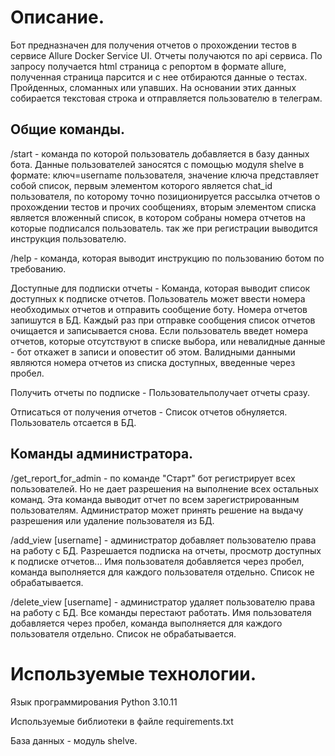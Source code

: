 # Описание.

Бот предназначен для получения отчетов о прохождении тестов в сервисе Allure Docker Service UI.
Отчеты получаются по api сервиса. По запросу получается html страница с репортом в формате allure,
полученная страница парсится и с нее отбираются данные о тестах. Пройденных, сломанных или упавших.
На основании этих данных собирается текстовая строка и отправляется пользователю в телеграм.

## Общие команды.

/start - команда по которой пользователь добавляется в базу данных бота. Данные пользователей
заносятся с помощью модуля shelve в формате: ключ=username пользователя, значение ключа представляет собой список,
первым элементом которого является chat_id пользователя, по которому точно позиционируется рассылка
отчетов о прохождении тестов и прочих сообщениях, вторым элементом списка является вложенный список,
в котором собраны номера отчетов на которые подписался пользователь. так же при регистрации выводится инструкция
пользователю.

/help - команда, которая выводит инструкцию по пользованию ботом по требованию.

Доступные для подписки отчеты - Команда, которая выводит список доступных к подписке отчетов.
Пользователь может ввести номера необходимых отчетов и отправить сообщение боту. Номера отчетов запишутся в БД.
Каждый раз при отправке сообщения список отчетов очищается и записывается снова. Если пользователь введет номера
отчетов, которые отсутствуют в списке выбора, или невалидные данные - бот откажет в записи и оповестит об этом.
Валидными данными являются номера отчетов из списка доступных, введенные через пробел.

Получить отчеты по подписке - Пользовательполучает отчеты сразу.

Отписаться от получения отчетов - Список отчетов обнуляется. Пользователь отсается в БД.

## Команды администратора.

/get_report_for_admin - по команде "Старт" бот регистрирует всех пользователей. Но не дает разрешения на выполнение всех остальных команд.
Эта команда выводит отчет по всем зарегистрированным пользователям. Администратор может принять решение на выдачу разрешения или удаление пользователя из БД.

/add_view [username] - администратор добавляет пользователю права на работу с БД. Разрешается подписка на отчеты, просмотр доступных к подписке отчетов...
Имя пользователя добавляется через пробел, команда выполняется для каждого пользователя отдельно. Список не обрабатывается.

/delete_view [username] - администратор удаляет пользователю права на работу с БД. Все команды перестают работать.
Имя пользователя добавляется через пробел, команда выполняется для каждого пользователя отдельно. Список не обрабатывается.

# Используемые технологии.

Язык программирования Python 3.10.11

Используемые библиотеки в файле requirements.txt

База данных - модуль shelve.
